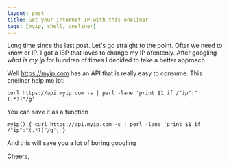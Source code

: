 ```yaml
---
layout: post
title: Get your internet IP with this oneliner
tags: [myip, shell, oneliner]
---
```


Long time since the last post. Let's go straight to the point.
Ofter we need to know or IP. I got a ISP that loves to change 
my IP ofentenly. After googling _what is my ip_ for hundren of
times I decided to take a better approach

Well https://myip.com has an API that is really easy to consume. This
oneliner help me lot:

```
curl https://api.myip.com -s | perl -lane 'print $1 if /"ip":"(.*?)"/g'
```

You can save it as a function

```shell
myip() { curl https://api.myip.com -s | perl -lane 'print $1 if /"ip":"(.*?)"/g'; }
```

And this will save you a lot of boring googling 

Cheers,

